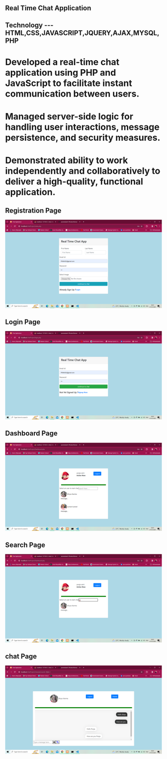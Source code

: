 ## Real Time Chat Application

## Technology ---HTML,CSS,JAVASCRIPT,JQUERY,AJAX,MYSQL,PHP

# Developed a real-time chat application using PHP and JavaScript to facilitate instant communication between users.

# Managed server-side logic for handling user interactions, message persistence, and security measures.

# Demonstrated ability to work independently and collaboratively to deliver a high-quality, functional application.

## Registration Page
<img src="chatImages/1.png">

## Login Page
<img src="chatImages/2.png">

## Dashboard Page
<img src="chatImages/3.png"> 

## Search Page
<img src="chatImages/4.png">

## chat Page
<img src="chatImages/5.png">